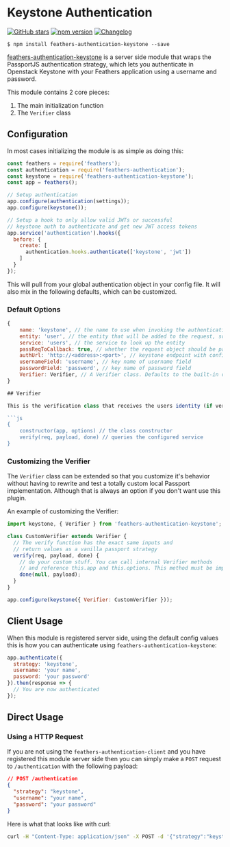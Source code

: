 # Keystone Authentication

[![GitHub stars](https://img.shields.io/github/stars/virtuozzo/feathers-authentication-keystone.png?style=social&label=Star)](https://github.com/virtuozzo/feathers-authentication-keystone)
[![npm version](https://img.shields.io/npm/v/feathers-authentication-keystone.png?style=flat-square)](https://www.npmjs.com/package/feathers-authentication-keystone)
[![Changelog](https://img.shields.io/badge/changelog-.md-blue.png?style=flat-square)](https://github.com/virtuozzo/feathers-authentication-keystone/blob/master/CHANGELOG.md)

```
$ npm install feathers-authentication-keystone --save
```


[feathers-authentication-keystone](https://github.com/virtuozzo/feathers-authentication-keystone) is a server side module that wraps the PassportJS authentication strategy, which lets you authenticate in Openstack Keystone with your Feathers application using a username and password.

This module contains 2 core pieces:

1. The main initialization function
3. The `Verifier` class

## Configuration

In most cases initializing the module is as simple as doing this:

```js
const feathers = require('feathers');
const authentication = require('feathers-authentication');
const keystone = require('feathers-authentication-keystone');
const app = feathers();

// Setup authentication
app.configure(authentication(settings));
app.configure(keystone());

// Setup a hook to only allow valid JWTs or successful
// keystone auth to authenticate and get new JWT access tokens
app.service('authentication').hooks({
  before: {
    create: [
      authentication.hooks.authenticate(['keystone', 'jwt'])
    ]
  }
});
```

This will pull from your global authentication object in your config file. It will also mix in the following defaults, which can be customized.

### Default Options

```js
{
    name: 'keystone', // the name to use when invoking the authentication Strategy
    entity: 'user', // the entity that will be added to the request, socket, and hook.params. (ie. req.user, socket.user, hook.params.user)
    service: 'users', // the service to look up the entity
    passReqToCallback: true, // whether the request object should be passed to `verify`
    authUrl: 'http://<address>:<port>', // keystone endpoint with configured v3 authentication
    usernameField: 'username', // key name of username field
    passwordField: 'password', // key name of password field
    Verifier: Verifier, // A Verifier class. Defaults to the built-in one but can be a custom one. See below for details.
}

## Verifier

This is the verification class that receives the users identity (if verification is successful), populates the entity (normally a user) and returns both the entity and the payload. It has the following methods that can all be overridden.

```js
{
    constructor(app, options) // the class constructor
    verify(req, payload, done) // queries the configured service
}
```

### Customizing the Verifier

The `Verifier` class can be extended so that you customize it's behavior without having to rewrite and test a totally custom local Passport implementation. Although that is always an option if you don't want use this plugin.

An example of customizing the Verifier:

```js
import keystone, { Verifier } from 'feathers-authentication-keystone';

class CustomVerifier extends Verifier {
  // The verify function has the exact same inputs and
  // return values as a vanilla passport strategy
  verify(req, payload, done) {
    // do your custom stuff. You can call internal Verifier methods
    // and reference this.app and this.options. This method must be implemented.
    done(null, payload);
  }
}

app.configure(keystone({ Verifier: CustomVerifier }));
```

## Client Usage

When this module is registered server side, using the default config values this is how you can authenticate using `feathers-authentication-keystone`:

```js
app.authenticate({
  strategy: 'keystone',
  username: 'your name',
  password: 'your password'
}).then(response => {
  // You are now authenticated
});
```

## Direct Usage

### Using a HTTP Request

If you are not using the `feathers-authentication-client` and you have registered this module server side then you can simply make a `POST` request to `/authentication` with the following payload:

```json
// POST /authentication
{
  "strategy": "keystone",
  "username": "your name",
  "password": "your password"
}
```

Here is what that looks like with curl:

```bash
curl -H "Content-Type: application/json" -X POST -d '{"strategy":"keystone","username":"your name","password":"your password"}' http://localhost:3030/authentication
```
